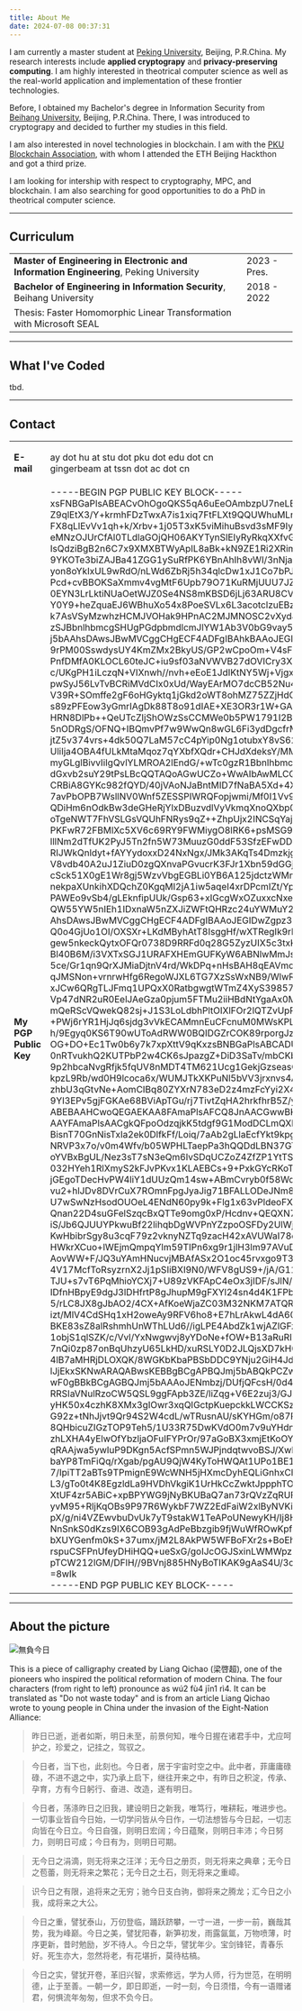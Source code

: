 ```yaml
---
title: About Me
date: 2024-07-08 00:37:31
---
```


I am currently a master student at [Peking University](https://www.pku.edu.cn), Beijing, P.R.China. My research interests include **applied cryptograpy** and **privacy-preserving computing**. I am highly interested in theotrical computer science as well as the real-world application and implementation of these frontier technologies.

Before, I obtained my Bachelor's degree in Information Security from [Beihang University](https://www.buaa.edu.cn), Beijing, P.R.China. There, I was introduced to cryptograpy and decided to further my studies in this field.

I am also interested in novel technologies in blockchain. I am with the [PKU Blockchain Association](https://x.com/PKUBlockchain), with whom I attended the ETH Beijing Hackthon and got a third prize.

I am looking for intership with respect to cryptography, MPC, and blockchain. I am also searching for good opportunities to do a PhD in theotrical computer science.

---

## Curriculum

<table>
    <tr>
        <td><b>Master of Engineering in Electronic and Information Engineering</b>, Peking University</td>
        <td>2023 - Pres.</td>
    </tr>
    <tr>
        <td><b>Bachelor of Engineering in Information Security</b>, Beihang University</td>
        <td>2018 - 2022</td>
    </tr>
    <tr>
        <td>Thesis: Faster Homomorphic Linear Transformation with Microsoft SEAL</td>
    </tr>
</table>

---

## What I've Coded

tbd.

---

## Contact

<table>
    <tr>
        <td><b>E-mail</b></td>
        <td>
        <p>
        ay dot hu at stu dot pku dot edu dot cn<br/>
        gingerbeam at tssn dot ac dot cn
        </p>
        </td>
    </tr>
    <!-- <tr>
        <td><b>Online</b></td>
        <td>tbd.</td>
    </tr> -->
    <tr>
        <td><b>My PGP Public Key</b></td>
        <td>
            -----BEGIN PGP PUBLIC KEY BLOCK-----<br/>
            xsFNBGaPlsABEACvOhOgoQKS5qA6uEeOAmbzpU7neLBaZFnS5A6UGobshuIzJQKN
            Z9qlEtX3/Y+krmhFDzTwxA7is1xiq7FtFLXt9QQUWhuMLnNt2l2eMq7HgEo9HptN
            FX8qLlEvVv1qh+k/Xrbv+1j05T3xK5viMihuBsvd3sMF9IyNBKb28VAvBV++0bGe
            eMNzOJUrCfAl0TLdlaGOjQH06AKYTynSlEIyRyRkqXXfvGYeLapdUwHmb6WkBduZ
            IsQdziBgB2n6C7x9XMXBTWyApIL8aBk+kN9ZE1Ri2XRimXGvg2bwjlM91zmuZQAh
            9YKOTe3biZAJBa41ZGG1ySuRfPK6YBnAhIh8vWI/3nNjalNy4Swqw7EG7Bc3sS+z
            yon8oYkIxUL9wRdO/nLWd6ZbRj5h34qlcDw1xJ1Co7bPJxbXWi4dI9LNEbjqFJEo
            Pcd+cvBBOKSaXmmv4vgMtF6Upb79O71KuRMjUUU7JZ3ZByGMOd6ggrE/zzr2jBYQ
            0EYN3LrLktiNUaOetWJZ0Se4NS8mKBSD6jLj63ARU8CVqOwDobGkTV+VkmPkfKdq
            Y0Y9+heZquaEJ6WBhuXo54x8PoeSVLx6L3acotclzuEBzRXvphK76+gsCqNyl5Sp
            k7AsVSyMzwhzHCMJVOHak9HPnAC2MJMNOSC2vXydJ+OSG6orHXnwQCClewARAQAB
            zSJBbnlhbmcgSHUgPGdpbmdlcmJlYW1Ab3V0bG9vay5jb20+wsF0BBMBCgAeBQJm
            j5bAAhsDAwsJBwMVCggCHgECF4ADFgIBAhkBAAoJEGIDwZgpz3zZ57wP/Rk9CT20
            9rPM00SswdysUY4KmZMx2BkyUS/GP2wCpoOm+V4sF3wuh/ycjIacI4p/brNnTRKr
            PnfDMfA0KLOCL60teJC+iu9sf03aNVWVB27dOVICry3XIB2f1j3e9ldjGlXdOLbo
            c/UKgPH1iLczqN+VIXnwh//nvh+eEoE1JdIKtNY5Wj+VjgxD6RkjSiSdovd5LduA
            pwSyJ56LvTvBCRiMVdCIx0xUd/WayEArMO7dcCB52Nu4S7LOpEdl8ALUyzYT2gVm
            V39R+SOmffe2gF6oHGyktq1jGkd2oWT8ohMZ75ZZjHdOA/ZYtygVt6fqGBTzCnGd
            s89zPFEow3yGmrIAgDk88T8o91dIAE+XE3OR3r1W+GAbhOuXBtkUXXORDZmtymXw
            HRN8DlPb++QeUTcZIjShOWzSsCCMWe0b5PW1791I2BZ3f4G8oepmEryCkc6VR71E
            5nODRgS/OFNQ+IBQmvPf7w9WwQn8wGL6Fi3ydDgcfrMNEBOD8eNHLSIFfeqJFFDo
            jtZ5v374vrs+4dk50Q7LaM57cC4pYip0Ng1otubxY8vS62T7e6RWQ2UdMbjivyBO
            UliIja4OBA4fULkMtaMqoz7qYXbfXQdr+CHJdXdeksY/MMgvvDGfzOsPAu098bSP
            myGLglBivvIiIgQvlYLMROA2lEndG/+wTc0gzR1BbnlhbmcgSHUgPGh1LmF5QG91
            dGxvb2suY29tPsLBcQQTAQoAGwUCZo+WwAIbAwMLCQcDFQoIAh4BAheAAxYCAQAK
            CRBiA8GYKc982fQYD/40jVAoNJaBntMID7fNaBA5Xd+4X/GiKR28c5HHQpXhIS+m
            7avPbOPB7WsllNV0Wnf5ZESSPIWRQFopjwmi/Mf0I1Vv9bgnIaorJEhgEALyMQ0a
            QDiHm6nOdkBw3deGHeRjYlxDBuzvdlVyVkmqXnoQXbp0rg/WsvGStbWM4f7pm5Iz
            oTgeNWT7FhVSLGsVQUhFNRys9qZ++ZhpUjx2INCSqYajH8ZSjxn9pguqA+5JmskK
            PKFwR72FBMlXc5XV6c69RY9FWMiygO8lRK6+psMSG9wq3Rv2ovV1B6ho47lBuoDa
            lllNm2dTfUK2PyJ5Tn2fn5W73MuuzG0ddF53SfzEFwDDIvSMBH1/ToYLCZsquoql
            RIJWkQnldyt+fAYYydoxxD24NxNgx/JMk3AKqTs4Dmzkjge2x7jKNRMgJlF1nddP
            V8vdb40A2uJ1ZiuD0zgQXnvaPGvucrK3FJr1Xbn59dGGjz57AUO9K7io0ahzVyM7
            cSck51X0gE1Wr8gj5WzvVbgEGBLi0YB6A125jdctzWMmdd1VC4TAue81uwmadId7
            nekpaXUnkihXDQchZ0KgqMI2jA1iw5aqeI4xrDPcmIZt/YpBcMc2cw+AJfuCRpeQ
            PAWEo9vSb4/gLEknfipUUk/Gsp63+xIGcgWxOZuxxcNxer7O9EQmIAUnA5Z+Is0h
            QW55YW5nIEh1IDxnaW5nZXJiZWFtQHRzc24uYWMuY24+wsFxBBMBCgAbBQJmj5bA
            AhsDAwsJBwMVCggCHgECF4ADFgIBAAoJEGIDwZgpz3zZdZIQAKmmi1hEOc5VL/YI
            Q0o4GjUo1OI/OXSXr+LKdMByhAtT8IsggHf/wXTRegIk9rHdmt6xe3fiT/iKmRms
            gew5nkeckQytxOFQr0738D9RRFd0q28G5ZyzUIX5c3txKvAgqWwqqQsqZ0oEfug5
            Bl40B6M/i3VXTxSGJ1URAFXHEmGUFKyW6ABNlwMmJsJ75L2jT9jYOQZ1dEDGe58u
            5ce/Gr1qn9QrXJMiaDjtnV4rd/WkDPq+nHsBAH8qEAVmox0CcoQefxT2rDehkLEB
            qJMSNon+vrnrwHfg6RegoWJXL6TG7XzSsWxNB9/WlwRxrcspBBiASAn66Do9yClL
            xJCw6QRgTLJFmq1UPQxX0RatbgwgtWTmZ4XyS39857Oy0BxKQ463vnEe0cUzX3uQ
            Vp47dNR2uR0EelJAeGza0pjum5FTMu2iiHBdNtYgaAx0Mqpvw5DsKqVUI8uXGD4x
            mQeRScVQwekQ82sj+J1S3LoLdbhPltOIXlFOr2lQTZvUpRTzBDL3Xmt+Lp/E7MPZ
            +PWj6rYR1HjJq6sjdg3vVkECAMmnEuCFcnuM0MWsKPLZZf+JzM0FMA9WkBiBc5ms
            h/9Egyq0KS6T90wUToAdRWW0BQIDGZrCOK89rporgJzJ7oE/mudE0vv+Z0khhgcX
            OG+DO+Ec1Tw0b6y7k7xpXttV9qKxzsBNBGaPlsABCADU/h6BY0n0PXjz+lGOpwPz
            0nRTvukhQ2KUTPbP2w4CK6sJpazgZ+DiD3SaTv/mbCKbTznDUAD2VdT907I8YWmw
            9p2hbcaNvgRfjk5fqUV8nMDT4TM621Ucg1GekjGzseasCLil/TK4iNelm71hxJ4m
            kpzL9Rb/wd0H9lcoca6x/WUMJTkXKPuNl5bVV3jrxnvs4AQo9O/hK3YfD0VKeROE
            zhbU3qGtvNe+AomCIBq80ZYXrN783eD2z4mzFcYyi2X4bKM5xHaO4t0IBQKPM+LI
            9YI3EPv5gjFGKAe68BViApTGu/rj7TivtZqHA2hrkfhrB5Z/yzo8Nytbypq35lhZ
            ABEBAAHCwoQEGAEKAA8FAmaPlsAFCQ8JnAACGwwBKQkQYgPBmCnPfNnAXSAEGQEK
            AAYFAmaPlsAACgkQFpoOdzqjkK5tdgf9G1ModDCLmQXbzW1zaY6ewlHghdhdGBLi
            BisnT70GnNisTxIa2ek0DlfkFf/Loiq/7aAb2gLlaEcfYkt9kpgfMdKequ97joMe
            NRVP3x7o/v0m4Wfv/b05WPHLTaepPa3hQQDdLBN37GTkCma0QfqrD4yat3d+heCX
            oYVBxBgUL/Nez3sT7sN3eQm6lvSDqUCZoZ4ZfZP1YtTS9lCJnXNCoVg6uTqgpB58
            032HYeh1RlXmyS2kFJvPKvx1KLAEBCs+9+PxkGYcRKoT0nW2zOSWHZBi53ZOZ20y
            jGEgoTDecHvPW4liY1dUUzQm14sw+ABmCvryb0f58WqtbY3sSFBsAV/0D/9EGYij
            vu2+hlJDv8DVrCuX7ROmnFpgJyaJig71BFALLODeJNm8ITrrks7y44kPuXcx9pSm
            U7wSwNzHsodOUOeL4ENdN60py9k+Flg1x63vPldeoFXgvA3ocwUcswd4qqcvEwJy
            Qnan22D4suGFelSzqcBxQTTe9omg0xP/Hcdnv+QEQXN7F4RxoLr+Xn2jqf971GHq
            iS/Jb6QJUUYPkwuBf22lihqbDgWVPnYZzpoOSFDy2UlWjTFLapCzg3PjypWaun7e
            KwHbibrSgy8u3cqF79z2vknyNZTq9zacH42xAVUWaI78c0ej1hLXczkvMH67z2Az
            HWkrXCuo+lWEjmQmpqYlm59TIPn6xg9r1jlH3lm97AVuDQGBKoKLolquXirbFHwr
            AovWW+F/JQ3uYAmHNucvjMBAfASx2O1oc45rvxgo9T3aZ9b6bxA5f36HZjRbD4T1
            4V17McfToRsyzrnX2Jj1pSIiBXI9N0/WFV8gUS9+/jA/G11VwyJwC+Wxiux01JZu
            TJU+s7vT6PqMhioYCXj7+U89zVKFApC4eOx3jIDF/sJlN/z4s8SdZgxjaLbPzyUF
            IDfnHBpyE9dgJ3lDHfrtP8gJhupM9gFXYl24sn4d4K1FPbQ39f/ZNlc3TXmN/cV8
            5/rLC8JX8gJbAO2/4CX+AfKoeWjaZC03M32NKM7ATQRmj5bAAQgAp4kADo4rfJFz
            izt/MlV4CdSHq1xH2oweAy9RFV6ho8+E7hLrAkwL4dA60Qa90rUVF2ADmfgtlRh6
            BKE83sZ8alRshmhUnWThLUd6//igLPE4AbdZk1wjAZlGFzuVcRST9XANrP6aRmIf
            1objS1qlSZK/c/Vvl/YxNwgwvj8yYDoNe+fOW+B13aRuRIiDvdOWitM4mIG5CxIN
            7nQi0zp87onBqUhzyU65LkHD/xuRSLY0D2JLQjsXD7kH037n8sxxo/V5mwrJIfFX
            4lB7aMHRjDLOXQK/8WGKbKbaPBSbDDC9YNju2GiH4JdX9ytX4zgG0Q9UNFpoovA6
            lJjEkxSKNwARAQABwsKEBBgBCgAPBQJmj5bABQkPCZwAAhsiASkJEGIDwZgpz3zZ
            wF0gBBkBCgAGBQJmj5bAAAoJENmbzj/DUfjQFcsH/0d47hMD40yprjN+H7psCiNs
            RRSIaVNulRzoCW5QSL9ggFApb3ZE/liZqg+V6E2zuj3/GJxippaf7S7jikUNXcdl
            yHK50x4czhK8XMx3gIOwr3xqQIGctpKuepckkLWCCKSzSr6lQMoSzVg3GZWYNHuE
            G92z+tNhJjvt9Qr94S2W4cdL/wTRusnAU/sKYHGm/o87R4tLgahBDgm6jJtUuW5B
            8QHbicuZIGzTOP9Teh5/1U33R75DwKVdO0m7v9uYHdnKpvwt1XkRwjsT5fABLIGI
            zhLXHA4yElwOfYbzljaOFuIFYPrOr/97aGoBX3xmjEtKoOYqhBHKig3EjaS4XJb1
            qRAAjwa5ywIuP9DKgn5AcfSPmn5WJPjndqtwvoBSJ/XwKp6cE4ev/qH1BQ/kePe9
            baYP8TmFiQq/rXgab/pgAU9QjW4KyToHWQAt1UPo1BE1Wagkz9Y1ZbZ6k6Y9mJkW
            7/IpiTT2aBTs9TPmignE9WcWNH5jHXmcDyhEQLiGnhxChPaIzvNr+GVDPkZ1y6f/
            L3/gTo0t4K8EgzldLa9HVDhVkgiK1UrHkCcZwktJppphTOHoEGlPLCskQZWfiaCg
            XtUF4zr5ABiC+xpBPYWG9jNyBKUBaQ7an73rQVzZqRUFkzMnJopGmBP6TDGgbVx3
            yvM95+RljKqOBs9P97R6WykbF7WZ2EdFaiW2xlByNVKi32Ztusq5pw0OfV6XqPO0
            pX/g/ni4VZEwvbuDvUk7yT9stakW1TeAPoUNewyKH/Ij8HG9WYdV2J2DpajSpu5W
            NnSnkS0dKzs9IX6COB93gAdPeBbzgib9fjWuWfROwKpfLdSJYNwsr/LEzfN13zPN
            bXUYGenfm0kS+37umx/jM2L8AkPW5WFBoFXr2s+BoEhJHgh52wxoBuz5wciuDWcf
            rspuCSFPnUfeyDHiHQQ+ueSxG/goIJcOGJSxinLWMWpzHWsCm1xQZLSNXVCIOcMH
            pTCW212lGM/DFlH//9BVnj885HNyBoTIKAK9gAaS4U/3obY=<br/>
            =8wIk<br/>
            -----END PGP PUBLIC KEY BLOCK-----
        </td>
    </tr>
</table>

---

## About the picture

![無負今日](\images\logo.png)

This is a piece of calligraphy created by Liang Qichao (梁啓超), one of the pioneers who inspired the political reformation of modern China. The four characters (from right to left) pronounce as wú2 fù4 jīn1 rì4. It can be translated as "Do not waste today" and is from an article Liang Qichao wrote to young people in China under the invasion of the Eight-Nation Alliance:

> 昨日已逝，逝者如斯，明日未至，前景何知，唯今日握在诸君手中，尤应呵护之，珍爱之，记挂之，驾驭之。

> 今日者，当下也，此刻也。今日者，居于宇宙时空之中。此中者，菲庸庸碌碌，不进不退之中，实乃承上启下，继往开来之中，有昨日之积淀，传承、孕育，方有今日躬行、奋进、改造，遂有明日。

> 今日者，荡涤昨日之旧我，建设明日之新我，唯笃行，唯耕耘，唯进步也。一切事业皆自今日始，一切学问皆从今日作，一切法想皆与今日起，一切志向皆在今日立。今日自强，则明日宏阔；今日蕴聚，则明日丰沛；今日努力，则明日可成；今日有为，则明日可期。

> 无今日之涓滴，则无将来之汪洋；无今日之册页，则无将来之典章；无今日之苞蕾，则无将来之繁花；无今日之土石，则无将来之重嶂。

> 识今日之有限，追将来之无穷；驰今日支白驹，御将来之腾龙；汇今日之小我，成将来之大公。

> 今日之重，譬犹泰山，万仞登临，踊跃跻攀，一寸一进，一步一前，巍哉其势，我为峰巅。今日之美，譬犹阳春，新笋初发，雨露氤氲，万物喷薄，时序更新，昔时勉励，岁不待人。今日之华，譬犹年少。宝剑锋铓，青春乐好。死生亦大，忽然将老，有花堪折，莫待枯槁。

> 今日之实，譬犹开卷，革旧兴智，求索修远，学为人师，行为世范，在明明德，止于至善。一朝一夕，即日即逝，一时一刻，今日须惜，今有一语赠诸君，何惧流年匆匆，但求不负今日。